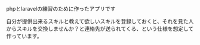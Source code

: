 phpとlaravelの練習のために作ったアプリです

自分が提供出来るスキルと教えて欲しいスキルを登録しておくと、それを見た人からスキルを交換しませんか？と連絡先が送られてくる、という仕様を想定して作っています。
